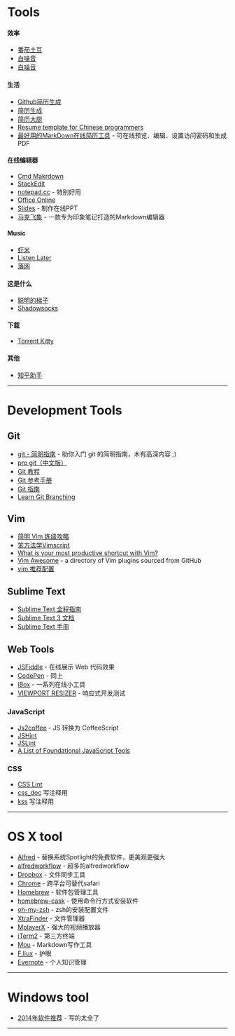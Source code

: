 
# Tools

#### 效率

- [番茄土豆](https://pomotodo.com/)
- [白噪音](http://www.calm.com/)
- [白噪音](http://www.rainymood.com/)

#### 生活

- [Github简历生成](http://resume.github.io/)
- [简历生成](https://cvmkr.com/)
- [简历大厨](http://jianlidachu.com/welcome/)
- [Resume template for Chinese programmers](https://github.com/geekcompany/ResumeSample)
- [最好用的MarkDown在线简历工具](https://github.com/geekcompany/DeerResume) - 可在线预览、编辑、设置访问密码和生成PDF

#### 在线编辑器

- [Cmd Makrdown](http://www.zybuluo.com/mdeditor)
- [StackEdit](http://benweet.github.io/stackedit/)
- [notepad.cc](http://notepad.cc) - 特别好用
- [Office Online](https://www.office.com/start/default.aspx)
- [Slides](http://slid.es/) - 制作在线PPT
- [马克飞象](http://maxiang.info/) - 一款专为印象笔记打造的Markdown编辑器

#### Music

- [虾米](http://www.xiami.com/)
- [Listen Later](http://ll.geli.org/user/login)
- [落网](http://www.luoo.net/)


#### 这是什么

- [聪明的梯子](https://code.google.com/p/smartladder/)
- [Shadowsocks](http://www.shadowsocks.com/)

#### 下载

- [Torrent Kitty](http://www.torrentkitty.com/)

#### 其他

- [知乎助手](http://zhihuhelpbyyzy.sinaapp.com/)

------------------


# Development Tools

## Git

- [git - 简明指南](http://rogerdudler.github.io/git-guide/index.zh.html) - 助你入门 git 的简明指南，木有高深内容 ;)
- [pro git（中文版）](http://git-scm.com/book/zh/v1)
- [Git 教程](http://www.liaoxuefeng.com/wiki/0013739516305929606dd18361248578c67b8067c8c017b000)
- [Git 参考手册](http://gitref.org/zh/index.html)
- [Git 指南](http://www-cs-students.stanford.edu/~blynn/gitmagic/intl/zh_cn/)
- [Learn Git Branching](http://pcottle.github.io/learnGitBranching/)

## Vim

- [简明 Vim 练级攻略](http://coolshell.cn/articles/5426.html)
- [笨方法学Vimscript](http://learnvimscriptthehardway.onefloweroneworld.com/)
- [What is your most productive shortcut with Vim?](http://stackoverflow.com/questions/1218390/what-is-your-most-productive-shortcut-with-vim?page=1&tab=votes#tab-top)
- [Vim Awesome](http://vimawesome.com/) - a directory of Vim plugins sourced from GitHub
- [vim 推荐配置](https://github.com/wklken/k-vim)

## Sublime Text

- [Sublime Text 全程指南](http://zh.lucida.me/blog/sublime-text-complete-guide/)
- [Sublime Text 3 文档](http://feliving.github.io/Sublime-Text-3-Documentation/)
- [Sublime Text 手冊](http://docs.sublimetext.tw/)

## Web Tools

- [JSFiddle](http://jsfiddle.net/) - 在线展示 Web 代码效果
- [CodePen](http://codepen.io/) - 同上
- [iBox](http://tool.lu/) - 一系列在线小工具
- [VIEWPORT RESIZER](http://lab.maltewassermann.com/viewport-resizer/) - 响应式开发测试

### JavaScript

- [Js2coffee](http://js2coffee.org/) - JS 转换为 CoffeeScript
- [JSHint](http://www.jshint.com/)
- [JSLint](http://www.jslint.com/)
- [A List of Foundational JavaScript Tools](https://www.codefellows.org/blogs/complete-list-of-javascript-tools)


### CSS

- [CSS Lint](http://csslint.net/)
- [css_doc](https://github.com/tkadauke/css_doc) 写注释用
- [kss](https://github.com/kneath/kss) 写注释用

------------------



# OS X tool

- [Alfred](http://www.alfredapp.com/) - 替换系统Spotlight的免费软件，更美观更强大
- [alfredworkflow](http://www.alfredworkflow.com/) - 超多的alfredworkflow
- [Dropbox](http://www.dropbox.com) - 文件同步工具
- [Chrome](http://www.google.cn/Chrome) - 跨平台可替代safari
- [Homebrew](http://brew.sh/) - 软件包管理工具
- [homebrew-cask](https://github.com/phinze/homebrew-cask) - 使用命令行方式安装软件
- [oh-my-zsh](https://github.com/robbyrussell/oh-my-zsh) - zsh的安装配置文件
- [XtraFinder](http://www.trankynam.com/xtrafinder/) - 文件管理器
- [MplayerX](http://mplayerx.org/) - 强大的视频播放器
- [iTerm2](https://github.com/gnachman/iTerm2) - 第三方终端
- [Mou](http://mouapp.com/) - Markdown写作工具
- [F.liux](http://justgetflux.com/) - 护眼
- [Evernote](https://www.yinxiang.com/?from=evernote) - 个人知识管理

---------------

# Windows tool

- [2014年软件推荐](http://typeof.net/c/cn-scott-hanselmans-2014-ultimate-developer-and-power-user-s-tool-list-for-windows.html) - 写的太全了

---------------
